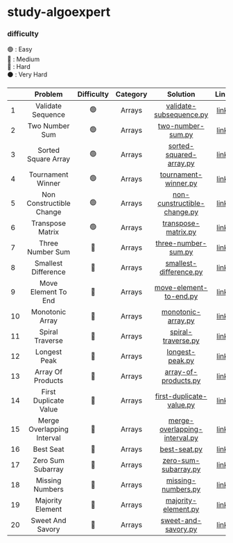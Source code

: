 # study-algoexpert

### difficulty
🟢 : Easy
<br/>
🔵 : Medium
<br/>
🔴 : Hard
<br/>
⚫️ : Very Hard
<br/>


|    |          Problem           | Difficulty | Category |                                                                Solution                                                                |                                                           Link                                                           | 
|----|:--------------------------:| :--------: |:--------:|:--------------------------------------------------------------------------------------------------------------------------------------:|:------------------------------------------------------------------------------------------------------------------------:| 
| 1  |     Validate Sequence      |     🟢     |  Arrays  |              [validate-subsequence.py](https://github.com/cherry-ni/study-algoexpert/blob/main/Easy/validate-subsequence.py)           |                             [link](https://www.algoexpert.io/questions/validate-subsequence)                             |
| 2  |       Two Number Sum       |     🟢     |  Arrays  |               [two-number-sum.py](https://github.com/cherry-ni/study-algoexpert/blob/main/Easy/validate-subsequence.py)                |                                [link](https://www.algoexpert.io/questions/two-number-sum)                                |
| 3  |    Sorted Square Array     |     🟢     |  Arrays  |            [sorted-squared-array.py](https://github.com/cherry-ni/study-algoexpert/blob/main/Easy/validate-subsequence.py)             |                             [link](https://www.algoexpert.io/questions/sorted-squared-array)                             |
| 4  |     Tournament Winner      |     🟢     |  Arrays  |               [tournament-winner.py](https://github.com/cherry-ni/study-algoexpert/blob/main/Easy/tournament-winner.py)                |                              [link](https://www.algoexpert.io/questions/tournament-winner)                               |
| 5  |  Non Constructible Change  |     🟢     |  Arrays  |        [non-cunstructible-change.py](https://github.com/cherry-ni/study-algoexpert/blob/main/Easy/non-constructible-change.py)         |                           [link](https://www.algoexpert.io/questions/non-constructible-change)                           |
| 6  |      Transpose Matrix      |     🟢     |  Arrays  |                [transpose-matrix.py](https://github.com/cherry-ni/study-algoexpert/blob/main/Easy/transpose-matrix.py)                 |                               [link](https://www.algoexpert.io/questions/transpose-matrix)                               |
| 7  |      Three Number Sum      |     🔵     |  Arrays  |               [three-number-sum.py](https://github.com/cherry-ni/study-algoexpert/blob/main/Medium/three-number-sum.py)                |                               [link](https://www.algoexpert.io/questions/three-number-sum)                               |
| 8  |    Smallest Difference     |     🔵     |  Arrays  |            [smallest-difference.py](https://github.com/cherry-ni/study-algoexpert/blob/main/Medium/smallest-difference.py)             |                             [link](https://www.algoexpert.io/questions/smallest-difference)                              |
| 9  |    Move Element To End     |     🔵     |  Arrays  |            [move-element-to-end.py](https://github.com/cherry-ni/study-algoexpert/blob/main/Medium/move-element-to-end.py)             |                             [link](https://www.algoexpert.io/questions/move-element-to-end)                              |
| 10 |      Monotonic Array       |     🔵     |  Arrays  |                [monotonic-array.py](https://github.com/cherry-ni/study-algoexpert/blob/main/Medium/monotonic-array.py)                 |                               [link](https://www.algoexpert.io/questions/monotonic-array)                                |
| 11 |      Spiral Traverse       |     🔵     |  Arrays  |                [spiral-traverse.py](https://github.com/cherry-ni/study-algoexpert/blob/main/Medium/spiral-traverse.py)                 |                               [link](https://www.algoexpert.io/questions/spiral-traverse)                                |
| 12 |        Longest Peak        |     🔵     |  Arrays  |                   [longest-peak.py](https://github.com/cherry-ni/study-algoexpert/blob/main/Medium/longest-peak.py)                    |                                 [link](https://www.algoexpert.io/questions/longest-peak)                                 |
| 13 |     Array Of Products      |     🔵     |  Arrays  |              [array-of-products.py](https://github.com/cherry-ni/study-algoexpert/blob/main/Medium/array-of-products.py)               |                              [link](https://www.algoexpert.io/questions/array-of-products)                               |
| 14 |   First Duplicate Value    |     🔵     |  Arrays  |          [first-duplicate-value.py](https://github.com/cherry-ni/study-algoexpert/blob/main/Medium/first-duplicate-value.py)           |                            [link](https://www.algoexpert.io/questions/first-duplicate-value)                             |
| 15 | Merge Overlapping Interval |     🔵     |  Arrays  |     [merge-overlapping-interval.py](https://github.com/cherry-ni/study-algoexpert/blob/main/Medium/merge-overlapping-interval.py)      |                         [link](https://www.algoexpert.io/questions/merge-overlapping-intervals)                          |
| 16 |         Best Seat          |     🔵     |  Arrays  |                      [best-seat.py](https://github.com/cherry-ni/study-algoexpert/blob/main/Medium/best-seat.py)                       |                                  [link](https://www.algoexpert.io/questions/best-seat)                                   |
| 17 |     Zero Sum Subarray      |     🔵     |  Arrays  |              [zero-sum-subarray.py](https://github.com/cherry-ni/study-algoexpert/blob/main/Medium/zero-sum-subarray.py)               |                              [link](https://www.algoexpert.io/questions/zero-sum-subarray)                               |
| 18 |      Missing Numbers       |     🔵     |  Arrays  |                [missing-numbers.py](https://github.com/cherry-ni/study-algoexpert/blob/main/Medium/missing-numbers.py)                 |                                [link](https://www.algoexpert.io/questions/missingNumbers)                                |
| 19 |      Majority Element      |     🔵     |  Arrays  |               [majority-element.py](https://github.com/cherry-ni/study-algoexpert/blob/main/Medium/majority-element.py)                |                                [link](https://www.algoexpert.io/questions/majority-element)                                |
| 20 |      Sweet And Savory      |     🔵     |  Arrays  |               [sweet-and-savory.py](https://github.com/cherry-ni/study-algoexpert/blob/main/Medium/sweet-and-savory.py)                |                                [link](https://www.algoexpert.io/questions/sweet-and-savory)                                |